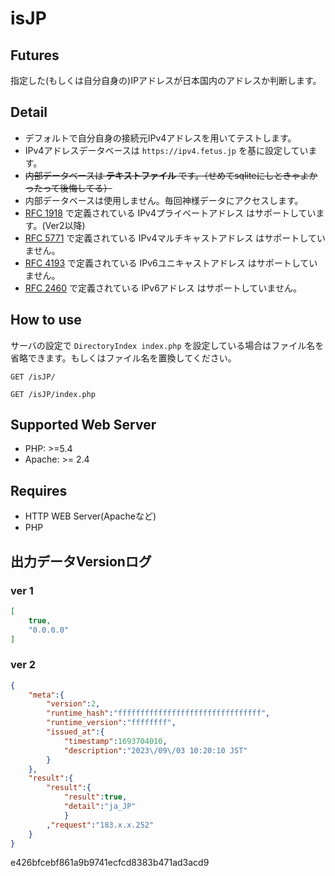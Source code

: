 # isJP

## Futures

指定した(もしくは自分自身の)IPアドレスが日本国内のアドレスか判断します。

## Detail

- デフォルトで自分自身の接続元IPv4アドレスを用いてテストします。
- IPv4アドレスデータベースは `https://ipv4.fetus.jp` を基に設定しています。
- ~~内部データベースは **テキストファイル** です。（せめてsqliteにしときゃよかったって後悔してる）~~
- 内部データベースは使用しません。毎回神様データにアクセスします。
- [RFC 1918](https://tools.ietf.org/html/rfc1918) で定義されている IPv4プライベートアドレス はサポートしています。(Ver2以降)
- [RFC 5771](https://tools.ietf.org/html/rfc5771) で定義されている IPv4マルチキャストアドレス はサポートしていません。
- [RFC 4193](https://tools.ietf.org/html/rfc4193) で定義されている IPv6ユニキャストアドレス はサポートしていません。
- [RFC 2460](https://tools.ietf.org/html/rfc2460) で定義されている IPv6アドレス はサポートしていません。

## How to use

サーバの設定で `DirectoryIndex index.php` を設定している場合はファイル名を省略できます。もしくはファイル名を置換してください。

```http
GET /isJP/
```

```http
GET /isJP/index.php
```

## Supported Web Server

- PHP: >=5.4
- Apache: >= 2.4

## Requires

- HTTP WEB Server(Apacheなど)
- PHP

## 出力データVersionログ

### ver 1

```json
[
    true,
    "0.0.0.0"
]
```

### ver 2

```json
{
    "meta":{
        "version":2,
        "runtime_hash":"ffffffffffffffffffffffffffffffff",
        "runtime_version":"ffffffff",
        "issued_at":{
            "timestamp":1693704010,
            "description":"2023\/09\/03 10:20:10 JST"
        }
    },
    "result":{
        "result":{
            "result":true,
            "detail":"ja_JP"
            }
        ,"request":"183.x.x.252"
    }
}
```
e426bfcebf861a9b9741ecfcd8383b471ad3acd9
